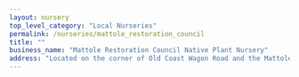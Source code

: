 ```yaml
---
layout: nursery 
top_level_category: "Local Nurseries"
permalink: /nurseries/mattole_restoration_council
title: ""
business_name: "Mattole Restoration Council Native Plant Nursery"
address: "Located on the corner of Old Coast Wagon Road and the Mattole road between the Mattole river and downtown Petrolia." 
---
```


